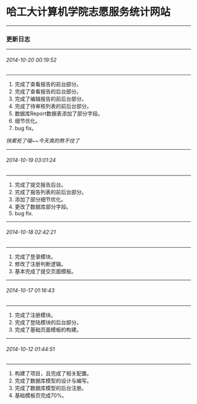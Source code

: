 # 哈工大计算机学院志愿服务统计网站

---------

### 更新日志

---------

###### 2014-10-20 00:19:52

---------

1. 完成了查看报告的前台部分。
1. 完成了查看报告的后台部分。
1. 完成了编辑报告的前后台部分。
1. 完成了待审核列表的前后台部分。
1. 数据库Report数据表添加了部分字段。
1. 细节优化。
1. bug fix。


*快累死了喵~~今天真的熬不住了*

---------

###### 2014-10-19 03:01:24

---------

1. 完成了提交报告后台。
1. 完成了报告列表的前后台部分。
1. 添加了部分细节优化。
1. 更改了数据库部分字段。
1. bug fix.

---------

###### 2014-10-18 02:42:21

---------

1. 完成了登录模块。
1. 修改了注册判断逻辑。
1. 基本完成了提交页面模板。

---------

###### 2014-10-17 01:16:43

---------

1. 完成了注册模块。
1. 完成了登陆模块的后台部分。
1. 完成了基础页面模板的构建。

---------

###### 2014-10-12 01:44:51

---------
1. 构建了项目，且完成了相关配置。
1. 完成了数据库模型的设计与编写。
1. 完成了数据库模型的后台注册。
1. 基础模板页完成70%。
